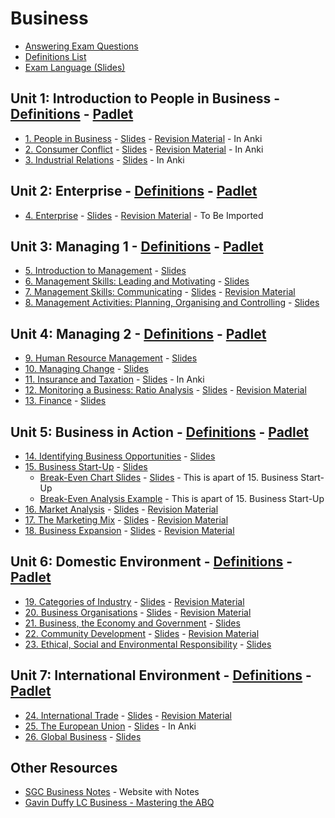 # Business
- [Answering Exam Questions](answering-exam-questions.md) <!--No Anki-->
- [Definitions List](definitions/definitions.pdf)
- [Exam Language (Slides)](exam-language.pdf)
## Unit 1: Introduction to People in Business - [Definitions](definitions/unit-1-definitions.pdf) - [Padlet](https://padlet.com/grahammaher/wh79o1thg564lb9t)
- [1. People in Business](unit-1/01-people-in-business.md) - [Slides](slides/unit-1/01-people-in-business.pdf) - [Revision Material](revision-material/01-revision-material.pdf) - In Anki
- [2. Consumer Conflict](unit-1/02-consumer-conflict.md) - [Slides](slides/unit-1/02-consumer-conflict.pdf) - [Revision Material](revision-material/02-revision-material.pdf) - In Anki
- [3. Industrial Relations](unit-1/03-industrial-relations.md) - [Slides](slides/unit-1/03-industrial-relations.pdf) - In Anki
## Unit 2: Enterprise - [Definitions](definitions/unit-2-definitions.pdf) - [Padlet](https://padlet.com/grahammaher/iru76064p0y8kw6c)
- [4. Enterprise](unit-2/04-enterprise.md) - [Slides](slides/unit-2/04-enterprise.pdf) - [Revision Material](revision-material/04-revision-material.pdf) - To Be Imported
## Unit 3: Managing 1 - [Definitions](definitions/unit-3-definitions.pdf) - [Padlet](https://padlet.com/grahammaher/a4nstr4e7hl3bfvn)
- [5. Introduction to Management](unit-3/05-introduction-to-management.md) - [Slides](slides/unit-3/05-introduction-to-management.pdf)
- [6. Management Skills: Leading and Motivating](unit-3/06-management-skills-leading-and-motivating.md) - [Slides](slides/unit-3/06-management-skills-leading-and-motivating.pdf)
- [7. Management Skills: Communicating](unit-3/07-management-skills-communicating.md) - [Slides](slides/unit-3/07-management-skills-communicating.pdf) - [Revision Material](revision-material/07-revision-material.pdf) 
- [8. Management Activities: Planning, Organising and Controlling](unit-3/08-management-activities-planning-organising-and-controlling.md) - [Slides](slides/unit-3/08-management-activities-planning-organising-and-controlling.pdf)
## Unit 4: Managing 2 - [Definitions](definitions/unit-4-definitions.pdf) - [Padlet](https://padlet.com/grahammaher/57e1gvfiqilh7bzk)
- [9. Human Resource Management](unit-4/09-hrm.md) - [Slides](slides/unit-4/09-hrm.pdf)
- [10. Managing Change](unit-4/10-managing-change.md) - [Slides](slides/unit-4/10-managing-change.pdf)
- [11. Insurance and Taxation](unit-4/11-insurance-and-taxation.md) - [Slides](slides/unit-4/11-taxation-and-insurance.pdf) - In Anki
- [12. Monitoring a Business: Ratio Analysis](unit-4/12-monitoring-a-business-ratio-analysis.md) - [Slides](slides/unit-4/12-monitoring-a-business-ratio-analysis.pdf) - [Revision Material](revision-material/12-revision-material.pdf) 
- [13. Finance](unit-4/13-finance.md) - [Slides](slides/unit-4/13-finance.pdf)
## Unit 5: Business in Action - [Definitions](definitions/unit-5-definitions.pdf) - [Padlet](https://padlet.com/grahammaher/14bammgf2vqeho4s)
- [14. Identifying Business Opportunities](unit-5/14-identiftying-business-opportunities.md) - [Slides](slides/unit-5/14-identiftying-business-opportunities.pdf)
- [15. Business Start-Up](unit-5/15-business-start-up.md) - [Slides](slides/unit-5/15-business-start-up.pdf)
  - [Break-Even Chart Slides](unit-5/15-business-start-up/break-even-chart-slides.md) - [Slides](slides/unit-5/break-even-chart-slides.pdf) - This is apart of 15. Business Start-Up
  - [Break-Even Analysis Example](unit-5/15-business-start-up/break-even-analysis-example.md) - This is apart of 15. Business Start-Up
- [16. Market Analysis](unit-5/16-market-analysis.md) - [Slides](slides/unit-5/16-market-analysis.pdf) - [Revision Material](revision-material/16-revision-material.pdf)
- [17. The Marketing Mix](unit-5/17-the-market-mix.md) - [Slides](slides/unit-5/17-the-market-mix.pdf) - [Revision Material](revision-material/17-revision-material.pdf)
- [18. Business Expansion](unit-5/18-business-expansion.md) - [Slides](slides/unit-5/18-business-expansion.pdf) - [Revision Material](revision-material/18-revision-material.pdf)
## Unit 6: Domestic Environment - [Definitions](definitions/unit-6-definitions.pdf) - [Padlet](https://padlet.com/grahammaher/14bammgf2vqeho4s)
- [19. Categories of Industry](unit-6/19-categories-of-industry.md) - [Slides](slides/unit-6/19-categories-of-industry.pdf) - [Revision Material](revision-material/19-revision-material.pdf)
- [20. Business Organisations](unit-6/20-business-organisations.md) - [Slides](slides/unit-6/20-business-organisations.pdf) - [Revision Material](revision-material/20-revision-material.pdf)
- [21. Business, the Economy and Government](unit-6/21-business-economy-and-government.md) - [Slides](slides/unit-6/21-business-economy-and-government.pdf)
- [22. Community Development](unit-6/22-community-development.md) - [Slides](slides/unit-6/22-community-development.pdf) - [Revision Material](revision-material/22-revision-material.pdf)
- [23. Ethical, Social and Environmental Responsibility](unit-6/23-ethical-social-and-environmental-responsibilities.md) - [Slides](slides/unit-6/23-ethical-social-and-environmental-responsibilities.pdf)
## Unit 7: International Environment - [Definitions](definitions/unit-7-definitions.pdf) - [Padlet](https://padlet.com/grahammaher/14bammgf2vqeho4s)
- [24. International Trade](unit-7/24-international-trade.md) - [Slides](slides/unit-7/24-international-trade.pdf) - [Revision Material](revision-material/24-revision-material.pdf)
- [25. The European Union](unit-7/25-eu.md) - [Slides](slides/unit-7/25-eu.pdf) - In Anki
- [26. Global Business](unit-7/26-global-business.md) - [Slides](slides/unit-7/26-global-business.pdf)
<!-- [27. The Applied Business Question (ABQ)]() - [Slides]()-->

## Other Resources
- [SGC Business Notes](https://sgcbusiness.com/business-notes/) - Website with Notes
- [Gavin Duffy LC Business - Mastering the ABQ](https://gavinduffybusiness.com/pages/mastering-the-2022-abq)
